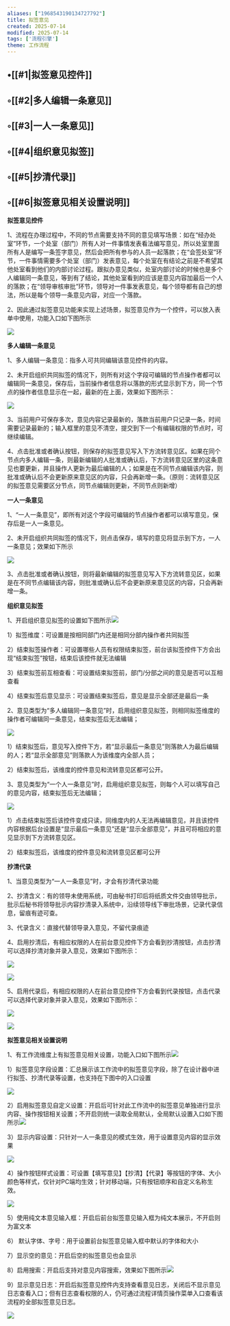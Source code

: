 ```yaml
---
aliases: ["1968543190134727792"]
title: 拟签意见
created: 2025-07-14
modified: 2025-07-14
tags: ['流程引擎']
theme: 工作流程
---
```


## •[[#1|拟签意见控件]]

## ◦[[#2|多人编辑一条意见]]

## ◦[[#3|一人一条意见]]

## ◦[[#4|组织意见拟签]]

## ◦[[#5|抄清代录]]

## ◦[[#6|拟签意见相关设置说明]]

**拟签意见控件**

1、流程在办理过程中，不同的节点需要支持不同的意见填写场景：如在“经办处室”环节，一个处室（部门）所有人对一件事情发表看法编写意见，所以处室里面所有人是编写一条签字意见，然后会把所有参与的人员一起落款；在“会签处室”环节，一件事情需要多个处室（部门）发表意见，每个处室在有结论之前是不希望其他处室看到他们的内部讨论过程。跟拟办意见类似，处室内部讨论的时候也是多个人编辑同一条意见，等到有了结论，其他处室看到的应该是意见内容加最后一个人的落款；在“领导审核审批”环节，领导对一件事发表意见，每个领导都有自己的想法，所以是每个领导一条意见内容，对应一个落款。

2、因此通过拟签意见功能来实现上述场景，拟签意见作为一个控件，可以放入表单中使用，功能入口如下图所示

![](https://myhelpdoc.oss-cn-heyuan.aliyuncs.com/mdimages/e3ec2959aa7624148e224f7ed39d5f4f.jpg)

**多人编辑一条意见**

1、多人编辑一条意见：指多人可共同编辑该意见控件的内容。

2、未开启组织共同拟签的情况下，则所有对这个字段可编辑的节点操作者都可以编辑同一条意见，保存后，当前操作者信息将以落款的形式显示到下方，同一个节点的操作者信息显示在一起，最新的在上面，效果如下图所示：

![](https://myhelpdoc.oss-cn-heyuan.aliyuncs.com/mdimages/d8da30024ae40984f1e6d5c347ac0dbb.jpg)

3、当前用户可保存多次，意见内容记录最新的，落款当前用户只记录一条，时间需要记录最新的；输入框里的意见不清空，提交到下一个有编辑权限的节点时，可继续编辑。

4、点击批准或者确认按钮，则保存的拟签意见写入下方流转意见区。如果在同个节点内多人编辑一条，则最新编辑的人批准或确认后，下方流转意见区里的这条意见也要更新，并且操作人更新为最后编辑的人；如果是在不同节点编辑该内容，则批准或确认后不会更新原来意见区的内容，只会再新增一条。（原则：流转意见区的拟签意见需要区分节点，同节点编辑则更新，不同节点则新增）

**一人一条意见**

1、“一人一条意见”，即所有对这个字段可编辑的节点操作者都可以填写意见，保存后是一人一条意见。

2、未开启组织共同拟签的情况下，则点击保存，填写的意见将显示到下方，一人一条意见；效果如下所示

![](https://myhelpdoc.oss-cn-heyuan.aliyuncs.com/mdimages/29c1707ec995cba7977f28d16a4c5960.jpg)

3、点击批准或者确认按钮，则将最新编辑的拟签意见写入下方流转意见区，如果是在不同节点编辑该内容，则批准或确认后不会更新原来意见区的内容，只会再新增一条。

**组织意见拟签**

1、开启组织意见拟签的设置如下图所示![](https://myhelpdoc.oss-cn-heyuan.aliyuncs.com/mdimages/0379277f4aedf89f9bdc9a62b748f673.jpg)

1）拟签维度：可设置是按相同部门内还是相同分部内操作者共同拟签

2）结束拟签操作者：可设置哪些人员有权限结束拟签，前台该拟签控件下方会出现“结束拟签”按钮，结束后该控件就无法编辑

3）结束拟签前互相查看：可设置结束拟签前，部门/分部之间的意见是否可以互相查看

4）结束拟签后意见显示：可设置结束拟签后，意见是显示全部还是最后一条

2、意见类型为“多人编辑同一条意见”时，启用组织意见拟签，则相同拟签维度的操作者可编辑同一条意见，结束拟签后无法编辑；

![](https://myhelpdoc.oss-cn-heyuan.aliyuncs.com/mdimages/db134b1655e32a96b4d2ddacfdd39006.jpg)

1）结束拟签后，意见写入控件下方，若“显示最后一条意见”则落款人为最后编辑的人；若“显示全部意见”则落款人为该维度内全部人员；

2）结束拟签后，该维度的控件意见和流转意见区都可公开。

3、意见类型为“一个人一条意见”时，启用组织意见拟签，则每个人可以填写自己的意见内容，结束拟签后无法编辑；

![](https://myhelpdoc.oss-cn-heyuan.aliyuncs.com/mdimages/4c392ce4d610771e38c76bdcbaf4f723.jpg)

1）点击结束拟签后该控件变成只读，同维度内的人无法再编辑意见，并且该控件内容根据后台设置是“显示最后一条意见”还是“显示全部意见”，并且可将相应的意见显示到下方流转意见区。

2）结束拟签后，该维度的控件意见和流转意见区都可公开

**抄清代录**

1、当意见类型为“一人一条意见”时，才会有抄清代录功能

2、抄清含义：有的领导未使用系统，可由秘书打印后将纸质文件交由领导批示，批示后秘书将领导批示内容抄清录入系统中，沿续领导线下审批场景，记录代录信息，留痕有迹可查。

3、代录含义：直接代替领导录入意见，不留代录痕迹

4、启用抄清后，有相应权限的人在前台意见控件下方会看到抄清按钮，点击抄清可以选择抄清对象并录入意见，效果如下图所示：

![](https://myhelpdoc.oss-cn-heyuan.aliyuncs.com/mdimages/778a7b6b1860ae1e8dccbaa22ff51fdd.jpg)

![](https://myhelpdoc.oss-cn-heyuan.aliyuncs.com/mdimages/298f683ed456e8fdbc1af918caa02a4e.jpg)

5、启用代录后，有相应权限的人在前台意见控件下方会看到代录按钮，点击代录可以选择代录对象并录入意见，效果如下图所示：

![](https://myhelpdoc.oss-cn-heyuan.aliyuncs.com/mdimages/b0f02613af985001ea6c0c5ae5f22e80.jpg)

![](https://myhelpdoc.oss-cn-heyuan.aliyuncs.com/mdimages/0ccd9a6b828d648466971a5802118450.jpg)

**拟签意见相关设置说明**

1、有工作流维度上有拟签意见相关设置，功能入口如下图所示![](https://myhelpdoc.oss-cn-heyuan.aliyuncs.com/mdimages/777d7b5cd58bf101537cd91919e97452.jpg)

1）拟签意见字段设置：汇总展示该工作流中的拟签意见字段，除了在设计器中进行拟签、抄清代录等设置，也支持在下图中的入口设置

![](https://myhelpdoc.oss-cn-heyuan.aliyuncs.com/mdimages/96f23e17cc9b19d1fb7a996ac50aa6c2.jpg)

2）启用拟签意见自定义设置：开启后可针对此工作流中的拟签意见单独进行显示内容、操作按钮相关设置；不开启则统一读取全局默认，全局默认设置入口如下图所示![](https://myhelpdoc.oss-cn-heyuan.aliyuncs.com/mdimages/f0eb7a4bf40a08707594e28c7356c766.jpg)

3）显示内容设置：只针对一人一条意见的模式生效，用于设置意见内容的显示效果

![](https://myhelpdoc.oss-cn-heyuan.aliyuncs.com/mdimages/cdbed7a5806e7f6683d2195c0db24e9c.jpg)

4）操作按钮样式设置：可设置【填写意见】【抄清】【代录】等按钮的字体、大小颜色等样式，仅针对PC端均生效；针对移动端，只有按钮顺序和自定义名称生效。

![](https://myhelpdoc.oss-cn-heyuan.aliyuncs.com/mdimages/fe530776608a08d9452759c43120810f.jpg)

5）使用纯文本意见输入框：开启后前台拟签意见输入框为纯文本展示，不开启则为富文本

6） 默认字体、字号：用于设置前台拟签意见输入框中默认的字体和大小

7）显示空的意见：开启后空的拟签意见也会显示

8）启用搜索：开启后支持对意见内容搜索，效果如下图所示![](https://myhelpdoc.oss-cn-heyuan.aliyuncs.com/mdimages/8dc877ab37ef4d18dff5802cf957f4ea.jpg)

9）显示意见日志：开启后拟签意见控件内支持查看意见日志，关闭后不显示意见日志查看入口；但有日志查看权限的人，仍可通过流程详情页操作菜单入口查看该流程的全部拟签意见日志。

![](https://myhelpdoc.oss-cn-heyuan.aliyuncs.com/mdimages/eda33d9220024e6774a4311b2aeee8f5.jpg)

